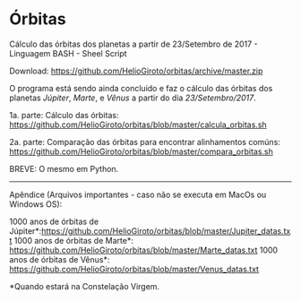 # Órbitas
Cálculo das órbitas dos planetas a partir de 23/Setembro de 2017 - Linguagem BASH - Sheel Script

Download: https://github.com/HelioGiroto/orbitas/archive/master.zip

O programa está sendo ainda concluido e faz o cálculo das órbitas dos planetas *Júpiter*, *Marte*, e *Vênus* a partir do dia *23/Setembro/2017*. 

1a. parte: Cálculo das órbitas: 
https://github.com/HelioGiroto/orbitas/blob/master/calcula_orbitas.sh

2a. parte: Comparação das órbitas para encontrar alinhamentos comúns: 
https://github.com/HelioGiroto/orbitas/blob/master/compara_orbitas.sh

BREVE: O mesmo em Python.
_________________________________________
Apêndice (Arquivos importantes - caso não se executa em MacOs ou Windows OS):

1000 anos de órbitas de Júpiter\*:https://github.com/HelioGiroto/orbitas/blob/master/Jupiter_datas.txt
1000 anos de órbitas de Marte\*:  https://github.com/HelioGiroto/orbitas/blob/master/Marte_datas.txt
1000 anos de órbitas de Vênus\*:  https://github.com/HelioGiroto/orbitas/blob/master/Venus_datas.txt

\*Quando estará na Constelação Virgem.
